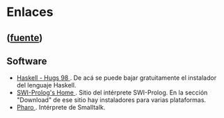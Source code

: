 # Enlaces
([fuente](https://campus.exactas.uba.ar/course/view.php?id=1059&section=12))
---
##  Software

  - [ Haskell - Hugs 98 ](http://www.haskell.org/hugs/) . De acá se puede bajar gratuitamente el instalador del lenguaje Haskell. 
  - [ SWI-Prolog's Home ](http://www.swi-prolog.org/) . Sitio del intérprete SWI-Prolog. En la sección "Download" de ese sitio hay instaladores para varias plataformas. 
  - [ Pharo ](http://www.pharo-project.org/home "Pharo") . Intérprete de Smalltalk. 

